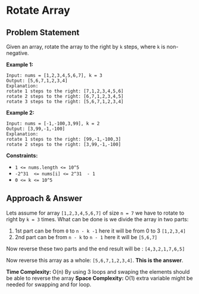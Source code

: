 # Rotate Array
## Problem Statement

Given an array, rotate the array to the right by `k` steps, where `k` is non-negative.

**Example 1:**
```
Input: nums = [1,2,3,4,5,6,7], k = 3
Output: [5,6,7,1,2,3,4]
Explanation:
rotate 1 steps to the right: [7,1,2,3,4,5,6]
rotate 2 steps to the right: [6,7,1,2,3,4,5]
rotate 3 steps to the right: [5,6,7,1,2,3,4]
```

**Example 2:**
```
Input: nums = [-1,-100,3,99], k = 2
Output: [3,99,-1,-100]
Explanation:
rotate 1 steps to the right: [99,-1,-100,3]
rotate 2 steps to the right: [3,99,-1,-100]
```

**Constraints:**
-   `1 <= nums.length <= 10^5`
-   `-2^31  <= nums[i] <= 2^31  - 1`
-   `0 <= k <= 10^5`

## Approach & Answer
 Lets assume for array  `[1,2,3,4,5,6,7]` of size `n = 7` we have to rotate to right by `k = 3` times.
What can be done is we divide the array in two parts:
1. 1st part can be from `0` to `n - k -1` here it will be from 0 to 3 `[1,2,3,4]`
2. 2nd part can be from `n - k` to `n - 1` here it will be `[5,6,7]`

Now reverse these two parts and the end result will be : `[4,3,2,1,7,6,5]`

Now reverse this array as a whole: `[5,6,7,1,2,3,4]`. **This is the answer**.

**Time Complexity:** O(n) By using 3 loops and swaping the elements should be able to reverse the array
**Space Complexity:** O(1) extra variable might be needed for swapping and for loop.